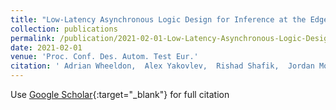 ```yaml
---
title: "Low-Latency Asynchronous Logic Design for Inference at the Edge"
collection: publications
permalink: /publication/2021-02-01-Low-Latency-Asynchronous-Logic-Design-for-Inference-at-the-Edge
date: 2021-02-01
venue: 'Proc. Conf. Des. Autom. Test Eur.'
citation: ' Adrian Wheeldon,  Alex Yakovlev,  Rishad Shafik,  Jordan Morris, &quot;Low-Latency Asynchronous Logic Design for Inference at the Edge.&quot; Proc. Conf. Des. Autom. Test Eur., 2021.'
---
```

Use [Google Scholar](https://scholar.google.com/scholar?q=Low+Latency+Asynchronous+Logic+Design+for+Inference+at+the+Edge){:target="_blank"} for full citation